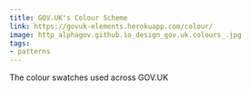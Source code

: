 ```yaml
---
title: GOV.UK's Colour Scheme
link: https://govuk-elements.herokuapp.com/colour/
image: http_alphagov.github.io_design_gov.uk.colours_.jpg
tags:
- patterns
---
```


The colour swatches used across GOV.UK
